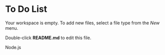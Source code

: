 
# To Do List

Your workspace is empty. To add new files, select a file type from the _New_ menu.

Double-click **README.md** to edit this file.

Node.js
